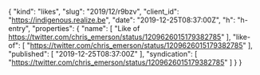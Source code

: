{
  "kind": "likes",
  "slug": "2019/12/r9bzv",
  "client_id": "https://indigenous.realize.be",
  "date": "2019-12-25T08:37:00Z",
  "h": "h-entry",
  "properties": {
    "name": [
      "Like of https://twitter.com/chris_emerson/status/1209626015179382785"
    ],
    "like-of": [
      "https://twitter.com/chris_emerson/status/1209626015179382785"
    ],
    "published": [
      "2019-12-25T08:37:00Z"
    ],
    "syndication": [
      "https://twitter.com/chris_emerson/status/1209626015179382785"
    ]
  }
}
